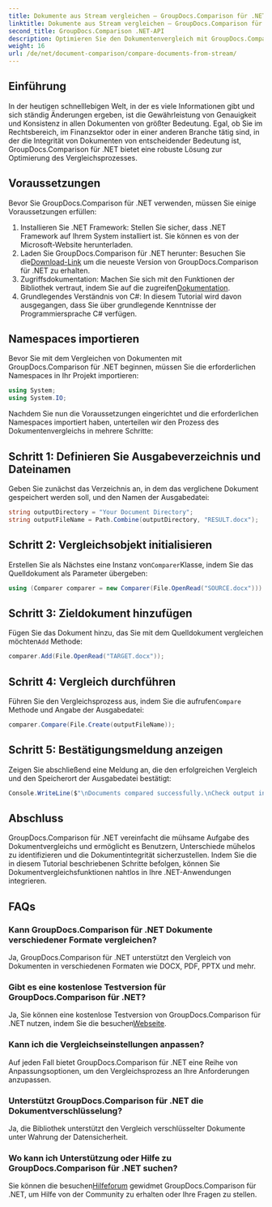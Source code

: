 ```yaml
---
title: Dokumente aus Stream vergleichen – GroupDocs.Comparison für .NET
linktitle: Dokumente aus Stream vergleichen – GroupDocs.Comparison für .NET
second_title: GroupDocs.Comparison .NET-API
description: Optimieren Sie den Dokumentenvergleich mit GroupDocs.Comparison für .NET. Vergleichen Sie Dokumente mühelos und stellen Sie die Genauigkeit aller Dateien sicher.
weight: 16
url: /de/net/document-comparison/compare-documents-from-stream/
---
```

## Einführung
In der heutigen schnelllebigen Welt, in der es viele Informationen gibt und sich ständig Änderungen ergeben, ist die Gewährleistung von Genauigkeit und Konsistenz in allen Dokumenten von größter Bedeutung. Egal, ob Sie im Rechtsbereich, im Finanzsektor oder in einer anderen Branche tätig sind, in der die Integrität von Dokumenten von entscheidender Bedeutung ist, GroupDocs.Comparison für .NET bietet eine robuste Lösung zur Optimierung des Vergleichsprozesses.
## Voraussetzungen
Bevor Sie GroupDocs.Comparison für .NET verwenden, müssen Sie einige Voraussetzungen erfüllen:
1. Installieren Sie .NET Framework: Stellen Sie sicher, dass .NET Framework auf Ihrem System installiert ist. Sie können es von der Microsoft-Website herunterladen.
2.  Laden Sie GroupDocs.Comparison für .NET herunter: Besuchen Sie die[Download-Link](https://releases.groupdocs.com/comparison/net/) um die neueste Version von GroupDocs.Comparison für .NET zu erhalten.
3.  Zugriffsdokumentation: Machen Sie sich mit den Funktionen der Bibliothek vertraut, indem Sie auf die zugreifen[Dokumentation](https://tutorials.groupdocs.com/comparison/net/).
4. Grundlegendes Verständnis von C#: In diesem Tutorial wird davon ausgegangen, dass Sie über grundlegende Kenntnisse der Programmiersprache C# verfügen.

## Namespaces importieren
Bevor Sie mit dem Vergleichen von Dokumenten mit GroupDocs.Comparison für .NET beginnen, müssen Sie die erforderlichen Namespaces in Ihr Projekt importieren:
```csharp
using System;
using System.IO;
```
Nachdem Sie nun die Voraussetzungen eingerichtet und die erforderlichen Namespaces importiert haben, unterteilen wir den Prozess des Dokumentenvergleichs in mehrere Schritte:
## Schritt 1: Definieren Sie Ausgabeverzeichnis und Dateinamen
Geben Sie zunächst das Verzeichnis an, in dem das verglichene Dokument gespeichert werden soll, und den Namen der Ausgabedatei:
```csharp
string outputDirectory = "Your Document Directory";
string outputFileName = Path.Combine(outputDirectory, "RESULT.docx");
```
## Schritt 2: Vergleichsobjekt initialisieren
 Erstellen Sie als Nächstes eine Instanz von`Comparer`Klasse, indem Sie das Quelldokument als Parameter übergeben:
```csharp
using (Comparer comparer = new Comparer(File.OpenRead("SOURCE.docx")))
```
## Schritt 3: Zieldokument hinzufügen
 Fügen Sie das Dokument hinzu, das Sie mit dem Quelldokument vergleichen möchten`Add` Methode:
```csharp
comparer.Add(File.OpenRead("TARGET.docx"));
```
## Schritt 4: Vergleich durchführen
 Führen Sie den Vergleichsprozess aus, indem Sie die aufrufen`Compare` Methode und Angabe der Ausgabedatei:
```csharp
comparer.Compare(File.Create(outputFileName));
```
## Schritt 5: Bestätigungsmeldung anzeigen
Zeigen Sie abschließend eine Meldung an, die den erfolgreichen Vergleich und den Speicherort der Ausgabedatei bestätigt:
```csharp
Console.WriteLine($"\nDocuments compared successfully.\nCheck output in {outputDirectory}.");
```

## Abschluss
GroupDocs.Comparison für .NET vereinfacht die mühsame Aufgabe des Dokumentvergleichs und ermöglicht es Benutzern, Unterschiede mühelos zu identifizieren und die Dokumentintegrität sicherzustellen. Indem Sie die in diesem Tutorial beschriebenen Schritte befolgen, können Sie Dokumentvergleichsfunktionen nahtlos in Ihre .NET-Anwendungen integrieren.
## FAQs
### Kann GroupDocs.Comparison für .NET Dokumente verschiedener Formate vergleichen?
Ja, GroupDocs.Comparison für .NET unterstützt den Vergleich von Dokumenten in verschiedenen Formaten wie DOCX, PDF, PPTX und mehr.
### Gibt es eine kostenlose Testversion für GroupDocs.Comparison für .NET?
 Ja, Sie können eine kostenlose Testversion von GroupDocs.Comparison für .NET nutzen, indem Sie die besuchen[Webseite](https://releases.groupdocs.com/).
### Kann ich die Vergleichseinstellungen anpassen?
Auf jeden Fall bietet GroupDocs.Comparison für .NET eine Reihe von Anpassungsoptionen, um den Vergleichsprozess an Ihre Anforderungen anzupassen.
### Unterstützt GroupDocs.Comparison für .NET die Dokumentverschlüsselung?
Ja, die Bibliothek unterstützt den Vergleich verschlüsselter Dokumente unter Wahrung der Datensicherheit.
### Wo kann ich Unterstützung oder Hilfe zu GroupDocs.Comparison für .NET suchen?
 Sie können die besuchen[Hilfeforum](https://forum.groupdocs.com/c/comparison/12) gewidmet GroupDocs.Comparison für .NET, um Hilfe von der Community zu erhalten oder Ihre Fragen zu stellen.